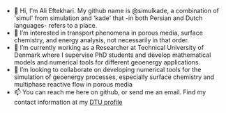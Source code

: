 - 👋 Hi, I’m Ali Eftekhari. My github name is @simulkade, a combination of 'simul' from simulation and 'kade' that -in both Persian and Dutch languages- refers to a place.
- 👀 I’m interested in transport phenomena in porous media, surface chemistry, and energy analysis, not necessarily in that order.
- 🌱 I’m currently working as a Researcher at Technical University of Denmark where I supervise PhD students and develop mathematical models and numerical tools for different geoenergy applications.
- 💞️ I’m looking to collaborate on developing numerical tools for the simulation of geoenergy processes, especially surface chemistry and multiphase reactive flow in porous media
- 📫 You can reach me here on github, or send me an email. Find my contact information at my [DTU profile](https://orbit.dtu.dk/en/persons/ali-a-eftekhari)

<!---
simulkade/simulkade is a ✨ special ✨ repository because its `README.md` (this file) appears on your GitHub profile.
You can click the Preview link to take a look at your changes.
--->
